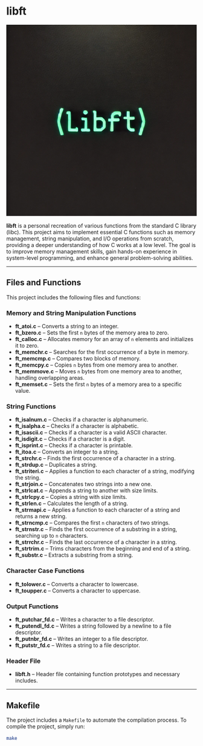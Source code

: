 # libft

![Libft Logo](https://github.com/karam-koujan/libft/blob/main/libft.webp)


**libft** is a personal recreation of various functions from the standard C library (libc). This project aims to implement essential C functions such as memory management, string manipulation, and I/O operations from scratch, providing a deeper understanding of how C works at a low level. The goal is to improve memory management skills, gain hands-on experience in system-level programming, and enhance general problem-solving abilities.

---

## Files and Functions

This project includes the following files and functions:

### Memory and String Manipulation Functions
- **ft_atoi.c** – Converts a string to an integer.
- **ft_bzero.c** – Sets the first `n` bytes of the memory area to zero.
- **ft_calloc.c** – Allocates memory for an array of `n` elements and initializes it to zero.
- **ft_memchr.c** – Searches for the first occurrence of a byte in memory.
- **ft_memcmp.c** – Compares two blocks of memory.
- **ft_memcpy.c** – Copies `n` bytes from one memory area to another.
- **ft_memmove.c** – Moves `n` bytes from one memory area to another, handling overlapping areas.
- **ft_memset.c** – Sets the first `n` bytes of a memory area to a specific value.

### String Functions
- **ft_isalnum.c** – Checks if a character is alphanumeric.
- **ft_isalpha.c** – Checks if a character is alphabetic.
- **ft_isascii.c** – Checks if a character is a valid ASCII character.
- **ft_isdigit.c** – Checks if a character is a digit.
- **ft_isprint.c** – Checks if a character is printable.
- **ft_itoa.c** – Converts an integer to a string.
- **ft_strchr.c** – Finds the first occurrence of a character in a string.
- **ft_strdup.c** – Duplicates a string.
- **ft_striteri.c** – Applies a function to each character of a string, modifying the string.
- **ft_strjoin.c** – Concatenates two strings into a new one.
- **ft_strlcat.c** – Appends a string to another with size limits.
- **ft_strlcpy.c** – Copies a string with size limits.
- **ft_strlen.c** – Calculates the length of a string.
- **ft_strmapi.c** – Applies a function to each character of a string and returns a new string.
- **ft_strncmp.c** – Compares the first `n` characters of two strings.
- **ft_strnstr.c** – Finds the first occurrence of a substring in a string, searching up to `n` characters.
- **ft_strrchr.c** – Finds the last occurrence of a character in a string.
- **ft_strtrim.c** – Trims characters from the beginning and end of a string.
- **ft_substr.c** – Extracts a substring from a string.

### Character Case Functions
- **ft_tolower.c** – Converts a character to lowercase.
- **ft_toupper.c** – Converts a character to uppercase.

### Output Functions
- **ft_putchar_fd.c** – Writes a character to a file descriptor.
- **ft_putendl_fd.c** – Writes a string followed by a newline to a file descriptor.
- **ft_putnbr_fd.c** – Writes an integer to a file descriptor.
- **ft_putstr_fd.c** – Writes a string to a file descriptor.

### Header File
- **libft.h** – Header file containing function prototypes and necessary includes.

---

## Makefile

The project includes a `Makefile` to automate the compilation process. To compile the project, simply run:

```bash
make
```
